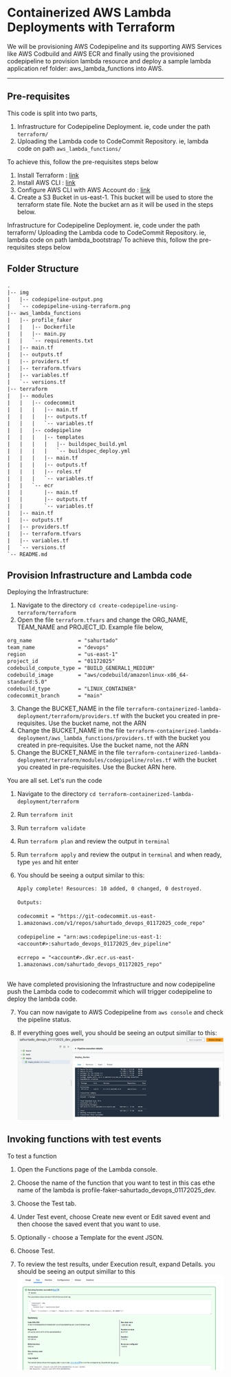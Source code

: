 # Containerized AWS Lambda Deployments with Terraform

We will be provisioning AWS Codepipeline and its supporting AWS Services like AWS Codbuild and AWS ECR and finally using the provisioned codepipeline to provision lambda resource and deploy a sample lambda application ref folder: aws_lambda_functions into AWS.
__________________________________________________________________

## Pre-requisites

This code is split into two parts,

1. Infrastructure for Codepipeline Deployment. ie, code under the path ```terraform/```
2. Uploading the Lambda code to CodeCommit Repository. ie, lambda code on path ```aws_lambda_functions/```

To achieve this, follow the pre-requisites steps below

1. Install Terraform : [link](https://learn.hashicorp.com/tutorials/terraform/install-cli)
2. Install AWS CLI : [link](https://docs.aws.amazon.com/cli/latest/userguide/getting-started-install.html)
3. Configure AWS CLI with AWS Account do : [link](https://docs.aws.amazon.com/cli/latest/userguide/cli-chap-configure.html)
4. Create a S3 Bucket in us-east-1. This bucket will be used to store the terraform state file. Note the bucket arn as it will be used in the steps below.



Infrastructure for Codepipeline Deployment. ie, code under the path terraform/
Uploading the Lambda code to CodeCommit Repository. ie, lambda code on path lambda_bootstrap/
To achieve this, follow the pre-requisites steps below


## Folder Structure
```
.
|-- img
|   |-- codepipeline-output.png
|   `-- codepipeline-using-terraform.png
|-- aws_lambda_functions
|   |-- profile_faker
|   |   |-- Dockerfile
|   |   |-- main.py
|   |   `-- requirements.txt
|   |-- main.tf
|   |-- outputs.tf
|   |-- providers.tf
|   |-- terraform.tfvars
|   |-- variables.tf
|   `-- versions.tf
|-- terraform
|   |-- modules
|   |   |-- codecommit
|   |   |   |-- main.tf
|   |   |   |-- outputs.tf
|   |   |   `-- variables.tf
|   |   |-- codepipeline
|   |   |   |-- templates
|   |   |   |   |-- buildspec_build.yml
|   |   |   |   `-- buildspec_deploy.yml
|   |   |   |-- main.tf
|   |   |   |-- outputs.tf
|   |   |   |-- roles.tf
|   |   |   `-- variables.tf
|   |   `-- ecr
|   |       |-- main.tf
|   |       |-- outputs.tf
|   |       `-- variables.tf
|   |-- main.tf
|   |-- outputs.tf
|   |-- providers.tf
|   |-- terraform.tfvars
|   |-- variables.tf
|   `-- versions.tf
`-- README.md
```

## Provision Infrastructure and Lambda code

Deploying the Infrastructure:

1. Navigate to the directory `cd create-codepipeline-using-terraform/terraform` 
2. Open the file `terraform.tfvars` and change the ORG_NAME, TEAM_NAME and PROJECT_ID. Example file below,

```
org_name               = "sahurtado"
team_name              = "devops"
region                 = "us-east-1"
project_id             = "01172025"
codebuild_compute_type = "BUILD_GENERAL1_MEDIUM"
codebuild_image        = "aws/codebuild/amazonlinux-x86_64-standard:5.0"
codebuild_type         = "LINUX_CONTAINER"
codecommit_branch      = "main"

```

3. Change the BUCKET_NAME in the file `terraform-containerized-lambda-deployment/terraform/providers.tf` with the bucket you created in pre-requisites. Use the bucket name, not the ARN
4. Change the BUCKET_NAME in the file `terraform-containerized-lambda-deployment/aws_lambda_functions/providers.tf` with the bucket you created in pre-requisites. Use the bucket name, not the ARN
5. Change the BUCKET_NAME in the file `terraform-containerized-lambda-deployment/terraform/modules/codepipeline/roles.tf` with the bucket you created in pre-requisites. Use the Bucket ARN here.

You are all set. Let's run the code

1. Navigate to the directory `cd terraform-containerized-lambda-deployment/terraform` 
2. Run `terraform init`
3. Run `terraform validate`
4. Run `terraform plan`  and review the output in `terminal`
5. Run `terraform apply` and review the output in `terminal` and when ready, type `yes` and hit enter
6. You should be seeing a output similar to this:

   ```
   Apply complete! Resources: 10 added, 0 changed, 0 destroyed.
   
   Outputs:

   codecommit = "https://git-codecommit.us-east-1.amazonaws.com/v1/repos/sahurtado_devops_01172025_code_repo"

   codepipeline = "arn:aws:codepipeline:us-east-1:<account#>:sahurtado_devops_01172025_dev_pipeline"

   ecrrepo = "<account#>.dkr.ecr.us-east-1.amazonaws.com/sahurtado_devops_01172025_repo"
  
   ```

We have completed provisioning the Infrastructure and now codepipeline push the Lambda code to codecommit which will trigger codepipeline to deploy the lambda code. 

7. You can now navigate to AWS Codepipeline from `aws console` and check the pipeline status.

8. If everything goes well, you should be seeing an output simillar to this:   ![codepipeline-output](./img/codepipeline-output.png "codepipeline-output")

## Invoking functions with test events


To test a function

1. Open the Functions page of the Lambda console.

2. Choose the name of the function that you want to test in this cas ethe name of the lambda is profile-faker-sahurtado_devops_01172025_dev.

3. Choose the Test tab.

4. Under Test event, choose Create new event or Edit saved event and then choose the saved event that you want to use.

5. Optionally - choose a Template for the event JSON.

6. Choose Test.

7. To review the test results, under Execution result, expand Details. you should be seeing an output simillar to this
![testlambda-output](./img/testlambda.png "testlambda-output")


